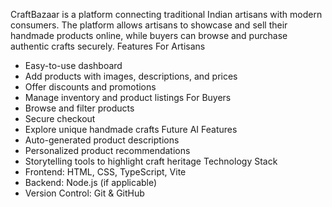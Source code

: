 CraftBazaar is a platform connecting traditional Indian artisans with modern consumers. The platform allows artisans to showcase and sell their handmade products online, while buyers can browse and purchase authentic crafts securely.
Features
For Artisans
- Easy-to-use dashboard
- Add products with images, descriptions, and prices
- Offer discounts and promotions
- Manage inventory and product listings
For Buyers
- Browse and filter products
- Secure checkout
- Explore unique handmade crafts
Future AI Features
- Auto-generated product descriptions
- Personalized product recommendations
- Storytelling tools to highlight craft heritage
Technology Stack
- Frontend: HTML, CSS, TypeScript, Vite
- Backend: Node.js (if applicable)
- Version Control: Git & GitHub

